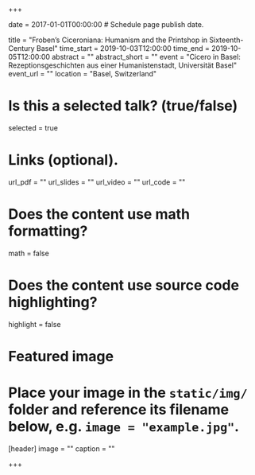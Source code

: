 +++

date = 2017-01-01T00:00:00  # Schedule page publish date.

title = "Froben’s Ciceroniana: Humanism and the Printshop in Sixteenth-Century Basel"
time_start = 2019-10-03T12:00:00
time_end = 2019-10-05T12:00:00
abstract = ""
abstract_short = ""
event = "Cicero in Basel: Rezeptionsgeschichten aus einer Humanistenstadt, Universität Basel"
event_url = ""
location = "Basel, Switzerland"

# Is this a selected talk? (true/false)
selected = true

# Links (optional).
url_pdf = ""
url_slides = ""
url_video = ""
url_code = ""

# Does the content use math formatting?
math = false

# Does the content use source code highlighting?
highlight = false

# Featured image
# Place your image in the `static/img/` folder and reference its filename below, e.g. `image = "example.jpg"`.
[header]
image = ""
caption = ""

+++
